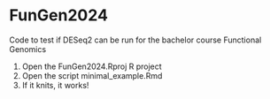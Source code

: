 # FunGen2024
Code to test if DESeq2 can be run for the bachelor course Functional Genomics

1. Open the FunGen2024.Rproj R project
2. Open the script minimal_example.Rmd
3. If it knits, it works!
